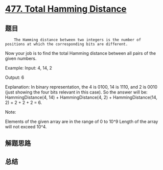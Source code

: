 # [477. Total Hamming Distance](https://leetcode.com/problems/total-hamming-distance/)

## 题目

        The Hamming distance between two integers is the number of positions at which the corresponding bits are different.

Now your job is to find the total Hamming distance between all pairs of the given numbers.


Example:
Input: 4, 14, 2

Output: 6

Explanation: In binary representation, the 4 is 0100, 14 is 1110, and 2 is 0010 (just
showing the four bits relevant in this case). So the answer will be:
HammingDistance(4, 14) + HammingDistance(4, 2) + HammingDistance(14, 2) = 2 + 2 + 2 = 6.



Note:

Elements of the given array are in the range of 0  to 10^9
Length of the array will not exceed 10^4. 


      

## 解题思路


## 总结


